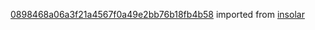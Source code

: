 [0898468a06a3f21a4567f0a49e2bb76b18fb4b58](https://github.com/insolar/insolar/commit/0898468a06a3f21a4567f0a49e2bb76b18fb4b58) imported from [insolar](https://github.com/insolar/insolar)
